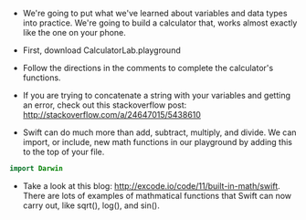 - We're going to put what we've learned about variables and data types into practice. We're going to build a calculator that, works almost exactly like the one on your phone.

- First, download CalculatorLab.playground

- Follow the directions in the comments to complete the calculator's functions.

- If you are trying to concatenate a string with your variables and getting an error, check out this stackoverflow post:
  http://stackoverflow.com/a/24647015/5438610

- Swift can do much more than add, subtract, multiply, and divide. We can import, or include, new math functions in our playground by adding this to the top of your file.
```swift
import Darwin
```

- Take a look at this blog: http://excode.io/code/11/built-in-math/swift. There are lots of examples of mathmatical functions that Swift can now carry out, like sqrt(), log(), and sin(). 
